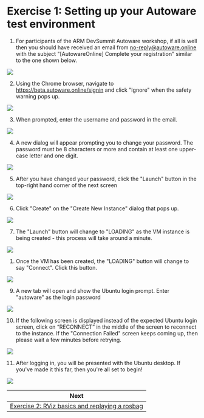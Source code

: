 # Exercise 1: Setting up your Autoware test environment

1. For participants of the ARM DevSummit Autoware workshop, if all is well then you should have received an email from no-reply@autoware.online with the subject "[AutowareOnline] Complete your registration" similar to the one shown below.
   
![](images/exercise1/01_RegistrationEmail.png)

2. Using the Chrome browser, navigate to https://beta.autoware.online/signin and click "Ignore" when the safety warning pops up.

![](images/exercise1/02_SafetyWarning.png)

3. When prompted, enter the username and password in the email. 

![](images/exercise1/03_EnterCredentials.png)

4. A new dialog will appear prompting you to change your password. The password must be 8 characters or more and contain at least one upper-case letter and one digit.

![](images/exercise1/04_ChangePassword.png)

5. After you have changed your password, click the "Launch" button in the top-right hand corner of the next screen

![](images/exercise1/05_PostLogin.png)

6. Click "Create" on the "Create New Instance" dialog that pops up.

![](images/exercise1/06_Choose_Instance.png) 

7. The "Launch" button will change to "LOADING" as the VM instance is being created - this process will take around a minute. 

![](images/exercise1/07_loading.png)

1. Once the VM has been created, the "LOADING" button will change to say "Connect". Click this button.

![](images/exercise1/08_Connect.png)

9. A new tab will open and show the Ubuntu login prompt. Enter "autoware" as the login password

![](images/exercise1/09_Ubuntu_login.png)

10. If the following screen is displayed instead of the expected Ubuntu login screen, click on “RECONNECT” in the middle of the screen to reconnect to the instance. If the "Connection Failed" screen keeps coming up, then please wait a few minutes before retrying.

![](images/exercise1/10_Connection_failed.png)

11. After logging in, you will be presented with the Ubuntu desktop. If you've made it this far, then you're all set to begin!

![](images/exercise1/11_UbuntuDesktopInBrowserTab.png)

| Next |
| ---- |
| [Exercise 2: RViz basics and replaying a rosbag](exercise2.md) |
